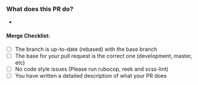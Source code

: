 ### What does this PR do?
 
* 

#### Merge Checklist:

- [ ] The branch is up-to-date (rebased) with the base branch
- [ ] The base for your pull request is the correct one (development, master, etc)
- [ ] No code style issues (Please run rubocop, reek and scss-lint)
- [ ] You have written a detailed description of what your PR does
